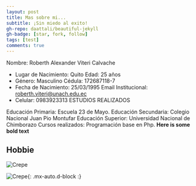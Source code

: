 ```yaml
---
layout: post
title: Mas sobre mi...
subtitle: ¡Sin miedo al exito!
gh-repo: daattali/beautiful-jekyll
gh-badge: [star, fork, follow]
tags: [test]
comments: true
---
```



Nombre:	Roberth Alexander Viteri Calvache	    
- 	Lugar de Nacimiento:	Quito
Edad:	25 años	    
- 	Género:	Masculino
Cédula:	172687118-7	    
- 	Fecha de Nacimiento:	25/03/1995
Email Institucional:	roberth.viteri@unach.edu.ec	    
- 	Celular:	0983923313
ESTUDIOS REALIZADOS

Educación Primaria: Escuela 23 de Mayo.
Educación Secundaria: Colegio Nacional Juan Pio Montufar
Educación Superior: Universidad Nacional de Chimborazo
Cursos realizados:
Programación base en Php.
**Here is some bold text**

## Hobbie


![Crepe](https://espaciodeportes.com/wp-content/uploads/mma-artes-marciales-mixtas-600x337.jpg)



![Crepe](https://www.aauniv.com/s/blog/wp-content/uploads/2020/03/empezar-estudiar-en-linea-en-casa-1280x720.jpg){: .mx-auto.d-block :}